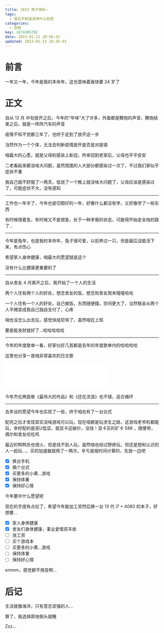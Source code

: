 ```yaml
---
title: 2023 除夕快乐~
tags:
  - 我也不知道该用什么标签
categories:
  - 总结
key: 1674305792date: 2023-01-21 20:56:32
updated: 2023-02-13 18:28:43
---
```



# 前言

一年又一年，今年是我的本命年，这也意味着我快要 24 岁了

<!-- more -->

# 正文

自从 12 月 中旬放开之后，今年的“年味”大了许多，外面都是鞭炮的声音，鞭炮结束之后，就是一阵阵汽车的声音

疫情不知不觉都三年了，也终于走到了放开这一步

当然作为一个个体，无法去判断疫情放开是否是对是错

咱最大的心愿，就是父母别感染上新冠，所幸回到老家后，父母也平平安安

二老看起来都没啥大问题，虽然周围的人大部分都感染过一次了，不过我们家似乎症状不重

我自己就不舒服了一两天，低烧了一个晚上就没啥大问题了，父母应该是感染过了，可能症状不大，没有感知

--- 

工作也一年半了，今年也是切图仔的一年，好像什么都没有学，又好像学了一些东西

有时候很着急，有时候又不是很急，处于一种矛盾的状态，可能得开始走全栈的路了...

--- 

今年是兔年，也是我的本命年，兔子很可爱，以前养过一只，但是最后没能活下来，有点伤心

希望家人身体健康，咱最大的愿望就是这个

没有什么比健康更重要的了

---

自从舍友 4 月离开之后，我开始了一个人的生活

两个人住有两个人的好处，想念舍友的饭，想念和舍友周末嘻嘻哈哈

一个人住有一个人的好处，自己做饭，东西随便摆，空间更大了，当然租金从两个人平摊变成我自己独自支付了，心疼

咱也没怎么出去玩，感觉快成尼特了，虽然咱在上班

要是能发财就好了...哈哈哈哈哈

---

今年的年度歌单一看，好家伙好几首都是去年的年度歌单内的哈哈哈哈

这里也分享一首咱非常喜欢的日文歌

<iframe frameborder="no" border="0" marginwidth="0" marginheight="0" width=330 height=86 src="//music.163.com/outchain/player?type=2&id=523248339&auto=0&height=66"></iframe>

今年杰伦两首歌《最伟大的作品》和《还在流浪》也不错，适合循环

---

去年设的愿望今年也实现了一些，终于咱也有了一台台式

配完之后才发现其实没啥游戏可以玩，现在咱都是玩求生之路，这游戏老爷机都能玩，幸好配的是高U低显，就显卡这破价，没钱！显卡买的矿卡 588 ，随便带，偶尔和舍友吃吃鸡

最近的鸭鸭杀也很火，但是找不到人玩，虽然咱也经过野房玩，但还是想和认识的人一起玩...，买的加速器就用了一两次，辛亏是按时间计算的，先放一边吧

- [x] 换台手机
- [x] 搞个台式
- [x] 买更多的小黄...游戏
- [x] 保持体重
- [x] 保持好心情

今年要许什么愿望呢

现在的手提有点拉了，希望今年能加工资然后换一台 13 代 i7 + 4060 的本子，好想要...

- [x] 家人身体健康
- [x] 舍友们身体健康，事业爱情双丰收
- [ ] 涨工资
- [ ] 买个游戏本
- [ ] 买更多的小黄...游戏
- [ ] 保持体重
- [ ] 保持好心情

emmm，感觉都不用变啊...

# 后记

生活就像海洋，只有意志坚强的人...

算了，我选择原地倒头就睡

Zzz...